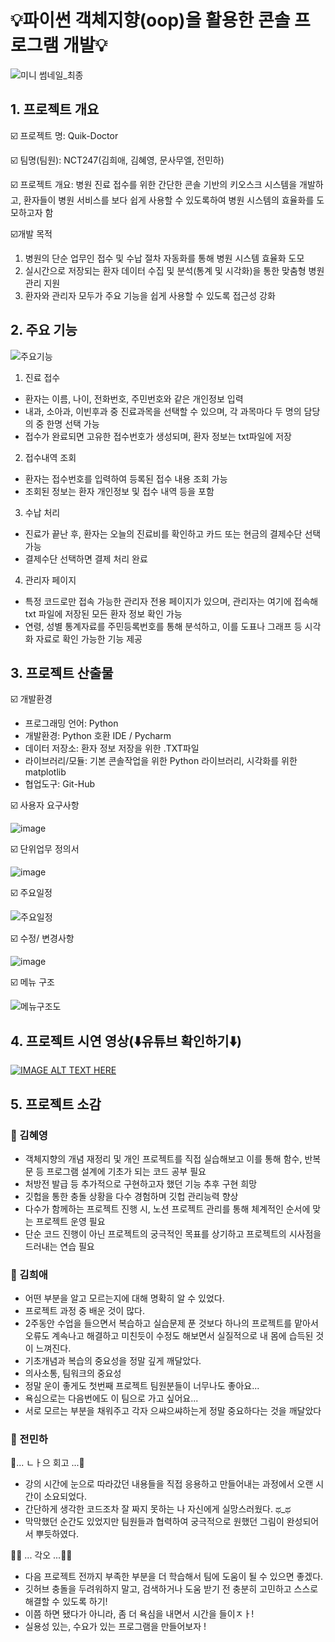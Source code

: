 
# 💡파이썬 객체지향(oop)을 활용한 콘솔 프로그램 개발💡
![미니 썸네일_최종](https://github.com/user-attachments/assets/a5490fea-7a1a-454c-ad07-5d94c2b4a8d7)


## 1. 프로젝트 개요
☑️ 프로젝트 명: Quik-Doctor

☑️ 팀명(팀원): NCT247(김희애, 김혜영, 문사무엘, 전민하)

☑️ 프로젝트 개요: 병원 진료 접수를 위한 간단한 콘솔 기반의 키오스크 시스템을 개발하고, 환자들이 병원 서비스를 보다 쉽게 사용할 수 있도록하여 병원 시스템의 효율화를 도모하고자 함

☑️개발 목적
  1) 병원의 단순 업무인 접수 및 수납 절차 자동화를 통해 병원 시스템 효율화 도모
  2) 실시간으로 저장되는 환자 데이터 수집 및 분석(통계 및 시각화)을 통한 맞춤형 병원 관리 지원
  3) 환자와 관리자 모두가 주요 기능을 쉽게 사용할 수 있도록 접근성 강화

## 2. 주요 기능
![주요기능](https://github.com/user-attachments/assets/32c7d0d3-9b9e-407e-a2b3-d97cfeb4e162)
 1) 진료 접수
  - 환자는 이름, 나이, 전화번호, 주민번호와 같은 개인정보 입력
  - 내과, 소아과, 이빈후과 중 진료과목을 선택할 수 있으며, 각 과목마다 두 명의 담당의 중 한명 선택 가능
  - 접수가 완료되면 고유한 접수번호가 생성되며, 환자 정보는 txt파일에 저장

 2) 접수내역 조회
  - 환자는 접수번호를 입력하여 등록된 접수 내용 조회 가능
  - 조회된 정보는 환자 개인정보 및 접수 내역 등을 포함

 3) 수납 처리
  - 진료가 끝난 후, 환자는 오늘의 진료비를 확인하고 카드 또는 현금의 결제수단 선택 가능
  - 결제수단 선택하면 결제 처리 완료

 4) 관리자 페이지
  - 특정 코드로만 접속 가능한 관리자 전용 페이지가 있으며, 관리자는 여기에 접속해 txt 파일에 저장된 모든 환자 정보 확인 가능
  - 연령, 성별 통계자료를 주민등록번호를 통해 분석하고, 이를 도표나 그래프 등 시각화 자료로 확인 가능한 기능 제공


## 3. 프로젝트 산출물
☑️ 개발환경
  - 프로그래밍 언어: Python
  - 개발환경: Python 호환 IDE / Pycharm
  - 데이터 저장소: 환자 정보 저장을 위한 .TXT파일
  - 라이브러리/모듈: 기본 콘솔작업을 위한 Python 라이브러리, 시각화를 위한  matplotlib
  - 협업도구: Git-Hub


☑️ 사용자 요구사항

![image](https://github.com/user-attachments/assets/37de1264-81ad-4854-bf15-29b2d93847d4)



☑️ 단위업무 정의서

![image](https://github.com/user-attachments/assets/ef1c5b8b-8024-4419-94a4-08af834a547b)



☑️ 주요일정

![주요일정](https://github.com/user-attachments/assets/d6d4a6af-b27e-4b68-b553-ebfc0f755471)



☑️ 수정/ 변경사항

![image](https://github.com/user-attachments/assets/9a01820b-d042-4762-8e73-d6acfb2b0d88)



☑️ 메뉴 구조

![메뉴구조도](https://github.com/user-attachments/assets/5dd6ef8f-6bd4-4c4a-9f6e-3cec8e671a8f)


## 4. 프로젝트 시연 영상(⬇️유튜브 확인하기⬇️)
[![IMAGE ALT TEXT HERE](https://img.youtube.com/vi/r2Bs4C5yWr8/0.jpg)](https://www.youtube.com/watch?v=r2Bs4C5yWr8)


## 5. 프로젝트 소감

### 🦅 김혜영
  - 객체지향의 개념 재정리 및 개인 프로젝트를 직접 실습해보고 이를 통해 함수, 반복문 등 프로그램 설계에 기초가 되는 코드 공부 필요
  - 처방전 발급 등 추가적으로 구현하고자 했던 기능 추후 구현 희망
  - 깃헙을 통한 충돌 상황을 다수 경험하며 깃헙 관리능력 향상
  - 다수가 함께하는 프로젝트 진행 시, 노션 프로젝트 관리를 통해 체계적인 순서에 맞는 프로젝트 운영 필요
  - 단순 코드 진행이 아닌 프로젝트의 궁극적인 목표를 상기하고 프로젝트의 시사점을 드러내는 연습 필요
    

### 🐻 김희애
  - 어떤 부분을 알고 모르는지에 대해 명확히 알 수 있었다.
  - 프로젝트 과정 중 배운 것이 많다.
  - 2주동안 수업을 들으면서 복습하고 실습문제 푼 것보다 하나의 프로젝트를 맡아서 오류도 계속나고 해결하고 미친듯이 수정도 해보면서 실질적으로 내 몸에 습득된 것이 느껴진다.
  - 기초개념과 복습의 중요성을 정말 깊게 깨달았다.
  - 의사소통, 팀워크의 중요성
  - 정말 운이 좋게도 첫번째 프로젝트 팀원분들이 너무나도 좋아요...
  - 욕심으로는 다음번에도 이 팀으로 가고 싶어요...
  - 서로 모르는 부분을 채워주고 각자 으쌰으쌰하는게 정말 중요하다는 것을 깨달았다


### 🐼 전민하
 🫧... ㄴㅏ으 회고 ...🫧
 - 강의 시간에 눈으로 따라갔던 내용들을 직접 응용하고 만들어내는 과정에서 오랜 시간이 소요되었다.
 - 간단하게 생각한 코드조차 잘 짜지 못하는 나 자신에게 실망스러웠다. ಥ_ಥ
 - 막막했던 순간도 있었지만 팀원들과 협력하여 궁극적으로 원했던 그림이 완성되어서 뿌듯하였다.

✊🏻 ... 각오 ...✊🏻
 - 다음 프로젝트 전까지 부족한 부분을 더 학습해서 팀에 도움이 될 수 있으면 좋겠다.
 - 깃허브 충돌을 두려워하지 말고, 검색하거나 도움 받기 전 충분히 고민하고 스스로 해결할 수 있도록 하기!
 - 이쯤 하면 됐다가 아니라, 좀 더 욕심을 내면서 시간을 들이ㅈㅏ!
 - 실용성 있는, 수요가 있는 프로그램을 만들어보자 !
